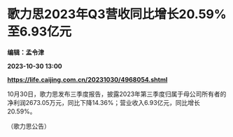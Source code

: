 # 歌力思2023年Q3营收同比增长20.59%至6.93亿元
**编辑：孟令津**

**2023-10-30 13:00**

**https://life.caijing.com.cn/20231030/4968054.shtml**

10月30日，歌力思发布三季度报告，披露2023年第三季度归属于母公司所有者的净利润2673.05万元，同比下降14.36%；营业收入6.93亿元，同比增长20.59%。

（歌力思公告）